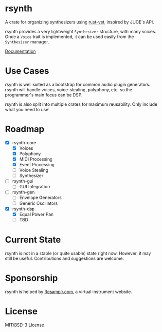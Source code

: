 # rsynth

A crate for organizing synthesizers using [rust-vst](https://github.com/rust-dsp/rust-vst), inspired by JUCE's API.

rsynth provides a very lightweight `Synthesizer` structure, with many voices.  Once a `Voice` trait is implemented, it can be used easily from the `Synthesizer` manager.

[Documentation](https://resamplr.github.io/rsynth)

# Use Cases

rsynth is well suited as a bootstrap for common audio plugin generators.  rsynth will handle voices, voice-stealing, polyphony, etc. so the programmer's main focus can be DSP. 

rsynth is also split into multiple crates for maximum reusability.  Only include what you need to use!

# Roadmap

- [x] rsynth-core
  - [x] Voices
  - [X] Polyphony
  - [X] MIDI Processing
  - [X] Event Processing
  - [ ] Voice Stealing
  - [ ] Synthesizer
- [ ] rsynth-gui
  - [ ] GUI Integration
- [ ] rsynth-gen
  - [ ] Envelope Generators
  - [ ] Generic Oscillators
- [x] rsynth-dsp
  - [x] Equal Power Pan
  - [ ] TBD

# Current State

rsynth is not in a stable (or quite usable) state right now.  However, it may still be useful.  Contributions and suggestions are welcome.

# Sponsorship

rsynth is helped by [Resamplr.com](https://resamplr.com/), a virtual instrument website.

# License 

MIT/BSD-3 License
